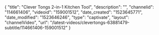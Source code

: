 {
    "title": "Clever Tongs 2-in-1 Kitchen Tool",
    "description": "",
    "channelid": "114661406",
    "videoid": "159001512",
    "date_created": "1523645771",
    "date_modified": "1523646246",
    "type": "captivate",
    "layout": "channelVideo",
    "url": "\/latest-videos\/clevertongs-63881479-subtitle\/114661406-159001512"
}